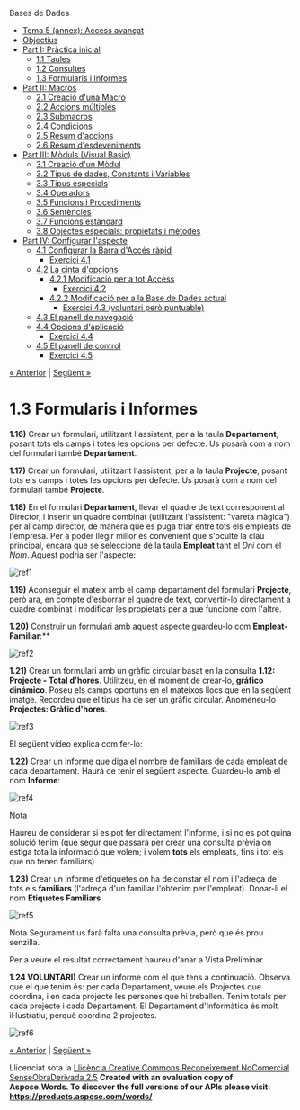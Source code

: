 Bases de Dades

- [Tema 5 (annex): Access avançat](index.md)
- [Objectius](objectius.md)
- [Part I: Pràctica inicial](part_i_prctica_inicial.md) 
  - [1.1 Taules](11_taules.md)
  - [1.2 Consultes](12_consultes.md)
  - [1.3 Formularis i Informes](13_formularis_i_informes.md)
- [Part II: Macros](part_ii_macros.md) 
  - [2.1 Creació d'una Macro](21_creaci_duna_macro.md)
  - [2.2 Accions múltiples](22_accions_mltiples.md)
  - [2.3 Submacros](23_submacros.md)
  - [2.4 Condicions](24_condicions.md)
  - [2.5 Resum d'accions](25_resum_daccions.md)
  - [2.6 Resum d'esdeveniments](26_resum_desdeveniments.md)
- [Part III: Mòduls (Visual Basic)](part_iii_mduls_visual_basic.md) 
  - [3.1 Creació d'un Mòdul](31_creaci_dun_mdul.md)
  - [3.2 Tipus de dades, Constants i Variables](32_tipus_de_dades_constants_i_variables.md)
  - [3.3 Tipus especials](33_tipus_especials.md)
  - [3.4 Operadors](34_operadors.md)
  - [3.5 Funcions i Procediments](35_funcions_i_procediments.md)
  - [3.6 Sentències](36_sentncies.md)
  - [3.7 Funcions estàndard](37_funcions_estndard.md)
  - [3.8 Objectes especials: propietats i mètodes](38_objectes_especials_propietats_i_mtodes.md)
- [Part IV: Configurar l'aspecte](part_iv_configurar_laspecte.md) 
  - [4.1 Configurar la Barra d'Accés ràpid](41_configurar_la_barra_daccs_rpid.md) 
    - [Exercici 4.1](exercici_41.md)
  - [4.2 La cinta d'opcions](42_la_cinta_dopcions.md) 
    - [4.2.1 Modificació per a tot Access](421_modificaci_per_a_tot_access.md) 
      - [Exercici 4.2](exercici_42.md)
    - [4.2.2 Modificació per a la Base de Dades actual](422_modificaci_per_a_la_base_de_dades_actual.md) 
      - [Exercici 4.3 (voluntari però puntuable)](exercici_43_voluntari_per_puntuable.md)
  - [4.3 El panell de navegació](43_el_panell_de_navegaci.md)
  - [4.4 Opcions d'aplicació](44_opcions_daplicaci.md) 
    - [Exercici 4.4](exercici_44.md)
  - [4.5 El panell de control](45_el_panell_de_control.md) 
    - [Exercici 4.5](exercici_45.md)

[« Anterior](12_consultes.md) | [Següent »](part_ii_macros.md)
# <a name="main"></a>**1.3 Formularis i Informes**


**1.16)** Crear un formulari, utilitzant l'assistent, per a la taula **Departament**, posant tots els camps i totes les opcions per defecte. Us posarà com a nom del formulari també **Departament**.



**1.17)** Crear un formulari, utilitzant l'assistent, per a la taula **Projecte**, posant tots els camps i totes les opcions per defecte. Us posarà com a nom del formulari també **Projecte**.



**1.18)** En el formulari **Departament**, llevar el quadre de text corresponent al Director, i inserir un quadre combinat (utilitzant l'assistent: "vareta màgica") per al camp director, de manera que es puga triar entre tots els empleats de l'empresa. Per a poder llegir millor és convenient que s'oculte la clau principal, encara que se seleccione de la taula **Empleat** tant el *Dni* com el *Nom*. Aquest podria ser l'aspecte:

![ref1]

**1.19)** Aconseguir el mateix amb el camp departament del formulari **Projecte**, però ara, en compte d'esborrar el quadre de text, convertir-lo directament a quadre combinat i modificar les propietats per a que funcione com l'altre.



**1.20)** Construir un formulari amb aquest aspecte guardeu-lo com **Empleat-Familiar**:** 

![ref2] 



**1.21)** Crear un formulari amb un gràfic circular basat en la consulta **1.12: Projecte - Total d'hores**. Utilitzeu, en el moment de crear-lo, **gráfico dinámico**. Poseu els camps oportuns en el mateixos llocs que en la següent imatge. Recordeu que el tipus ha de ser un gràfic circular. Anomeneu-lo **Projectes: Gràfic d'hores**.

![ref3]

El següent vídeo explica com fer-lo:



**1.22)** Crear un informe que diga el nombre de familiars de cada empleat de cada departament. Haurà de tenir el següent aspecte. Guardeu-lo amb el nom **Informe**: 

![ref4]

Nota

Haureu de considerar si es pot fer directament l'informe, i si no es pot quina solució tenim (que segur que passarà per crear una consulta prèvia on estiga tota la informació que volem; i volem **tots** els empleats, fins i tot els que no tenen familiars)



**1.23)** Crear un informe d'etiquetes on ha de constar el nom i l'adreça de tots els **familiars** (l'adreça d'un familiar l'obtenim per l'empleat). Donar-li el nom **Etiquetes Familiars**

![ref5]

Nota
Segurament us farà falta una consulta prèvia, però que és prou senzilla.

Per a veure el resultat correctament haureu d'anar a Vista Preliminar

**1.24 VOLUNTARI)** Crear un informe com el que tens a continuació. Observa que el que tenim és: per cada Departament, veure els Projectes que coordina, i en cada projecte les persones que hi treballen. Tenim totals per cada projecte i cada Departament. El Departament d'Informàtica és molt il·lustratiu, perquè coordina 2 projectes.

![ref6]

[« Anterior](12_consultes.md) | [Següent »](part_ii_macros.md)

Llicenciat sota la [Llicència Creative Commons Reconeixement NoComercial SenseObraDerivada 2.5](http://creativecommons.org/licenses/by-nc-nd/2.5/)
**Created with an evaluation copy of Aspose.Words. To discover the full versions of our APIs please visit: https://products.aspose.com/words/**

[ref1]: 13_formularis_i_informes.002.png
[ref2]: 13_formularis_i_informes.003.png
[ref3]: 13_formularis_i_informes.004.png
[ref4]: 13_formularis_i_informes.005.png
[ref5]: 13_formularis_i_informes.006.png
[ref6]: 13_formularis_i_informes.007.png
